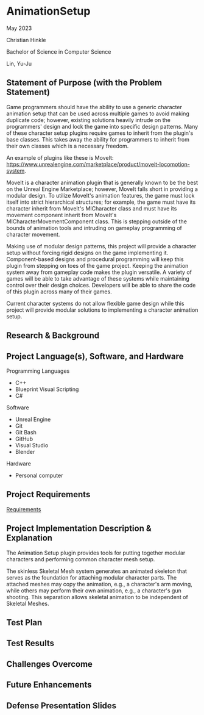 # AnimationSetup

May 2023

Christian Hinkle

Bachelor of Science in Computer Science

Lin, Yu-Ju

## Statement of Purpose (with the Problem Statement)

Game programmers should have the ability to use a generic character animation setup that can be used across multiple games to avoid making duplicate code; however, existing solutions heavily intrude on the programmers' design and lock the game into specific design patterns. Many of these character setup plugins require games to inherit from the plugin's base classes. This takes away the ability for programmers to inherit from their own classes which is a necessary freedom.

An example of plugins like these is MoveIt: https://www.unrealengine.com/marketplace/product/moveit-locomotion-system.

MoveIt is a character animation plugin that is generally known to be the best on the Unreal Engine Marketplace; however, MoveIt falls short in providing a modular design. To utilize MoveIt's animation features, the game must lock itself into strict hierarchical structures; for example, the game must have its character inherit from MoveIt's MICharacter class and must have its movement component inherit from MoveIt's MICharacterMovementComponent class. This is stepping outside of the bounds of animation tools and intruding on gameplay programming of character movement.

Making use of modular design patterns, this project will provide a character setup without forcing rigid designs on the game implementing it. Component-based designs and procedural programming will keep this plugin from stepping on toes of the game project. Keeping the animation system away from gameplay code makes the plugin versatile. A variety of games will be able to take advantage of these systems while maintaining control over their design choices. Developers will be able to share the code of this plugin across many of their games.

Current character systems do not allow flexible game design while this project will provide modular solutions to implementing a character animation setup.

## Research & Background

## Project Language(s), Software, and Hardware

Programming Languages
- C++
- Blueprint Visual Scripting
- C#

Software
- Unreal Engine
- Git
- Git Bash
- GitHub
- Visual Studio
- Blender

Hardware
- Personal computer

## Project Requirements

[Requirements](./Requirements.md)

## Project Implementation Description & Explanation

The Animation Setup plugin provides tools for putting together modular characters and performing common character mesh setup.

The skinless Skeletal Mesh system generates an animated skeleton that serves as the foundation for attaching modular character parts. The attached meshes may copy the animation, e.g., a character's arm moving, while others may perform their own animation, e.g., a character's gun shooting. This separation allows skeletal animation to be independent of Skeletal Meshes.

## Test Plan

## Test Results

## Challenges Overcome

## Future Enhancements

## Defense Presentation Slides

